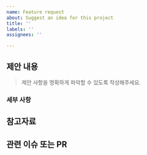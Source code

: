 ```yaml
---
name: Feature request
about: Suggest an idea for this project
title: ''
labels: ''
assignees: ''

---
```


## 제안 내용
> 제안 사항을 명확하게 파악할 수 있도록 작성해주세요.

### 세부 사항

## 참고자료

## 관련 이슈 또는 PR

